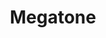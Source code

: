 ---
title: "Megatone"
url: /ciudad-autonoma-de-buenos-aires/megatone-avenida-pueyrredon/
shop: Elektronik
---